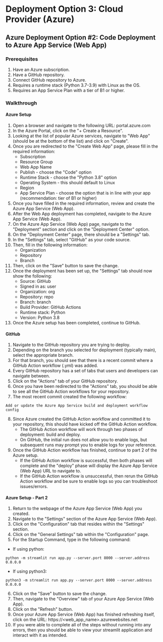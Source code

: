 # Deployment Option 3: Cloud Provider (Azure)

## Azure Deployment Option #2: Code Deployment to Azure App Service (Web App)
### Prerequisites
1. Have an Azure subscription.
2. Have a GitHub repository.
3. Connect GitHub repository to Azure.
4. Requires a runtime stack (Python 3.7-3.9) with Linux as the OS.
5. Requires an App Service Plan with a tier of B1 or higher.

### Walkthrough
#### Azure Setup
1. Open a browser and navigate to the following URL: portal.azure.com
2. In the Azure Portal, click on the "+ Create a Resource".
3. Looking at the list of popular Azure services, navigate to "Web App" (should be at the bottom of the list) and click on "Create".
4. Once you are redirected to the "Create Web App" page, please fill in the required information:
    - Subscription
    - Resource Group
    - Web App Name
    - Publish - choose the "Code" option
    - Runtime Stack - choose the "Python 3.8" option
    - Operating System - this should default to Linux
    - Region
    - App Service Plan - choose the option that is in line with your app (recommendation: tier of B1 or higher)
5. Once you have filled in the required information, review and create the Azure App Service (Web App).
6. After the Web App deployment has completed, navigate to the Azure App Service (Web App).
7. On the Azure App Service (Web App) page, navigate to the "Deployment" section and click on the "Deployment Center" option.
8. On the "Deployment Center" page, there should be a "Settings" tab.
9. In the "Settings" tab, select "GitHub" as your code source.
10. Then, fill in the following information:
    - Organization
    - Repository
    - Branch
11. Then, click on the "Save" button to save the change.
12. Once the deployment has been set up, the "Settings" tab should now show the following:
    - Source: GitHub
    - Signed in as: user
    - Organization: org
    - Repository: repo
    - Branch: branch
    - Build Provider: GitHub Actions
    - Runtime stack: Python
    - Version: Python 3.8
13. Once the Azure setup has been completed, continue to GitHub.

#### GitHub 
1. Navigate to the GitHub repository you are trying to deploy.
2. Depending on the branch you selected for deployment (typically main), select the appropriate branch.
3. For that branch, you should see that there is a recent commit where a GitHub Action workflow (.yml) was added.
4. Every GitHub repository has a set of tabs that users and developers can navigate between.
5. Click on the "Actions" tab of your GitHub repository.
6. Once you have been redirected to the "Actions" tab, you should be able to see all the GitHub Action workflows for your repository.
7. The most recent commit created the following workflow:
```
Add or update the Azure App Service build and deployment workflow config 
```
8. Since Azure created the GitHub Action workflow and committed it to your repository, this should have kicked off the GitHub Action workflow.
    - The GitHub Action workflow will work through two phases of deployment: build and deploy.
    - On GitHub, the initial run does not allow you to enable logs, but subsequent runs may prompt you to enable logs for your reference.
9. Once the GitHub Action workflow has finished, continue to part 2 of the Azure setup.
    - If the GitHub Action workflow is successful, then both phases will complete and the "deploy" phase will display the Azure App Service (Web App) URL to navigate to.
    - If the GitHub Action workflow is unsuccessful, then rerun the GitHub Action workflow and be sure to enable logs so you can troubleshoot issues/errors.

#### Azure Setup - Part 2
1. Return to the webpage of the Azure App Service (Web App) you created.
2. Navigate to the "Settings" section of the Azure App Service (Web App).
3. Click on the "Configuration" tab that resides within the "Settings" section.
4. Click on the "General Settings" tab within the "Configuration" page.
5. For the Startup Command, type in the following command: <br />
- If using python:
```
python -m streamlit run app.py --server.port 8000 --server.address 0.0.0.0
```
- If using python3:
```
python3 -m streamlit run app.py --server.port 8000 --server.address 0.0.0.0
```
6. Click on the "Save" button to save the change.
7. Then, navigate to the "Overview" tab of your Azure App Service (Web App).
8. Click on the "Refresh" button.
9. Once your Azure App Service (Web App) has finished refreshing itself, click on the URL: https://<web_app_name>.azurewebsites.net
10. If you were able to complete all of the steps without running into any errors, then you should be able to view your streamlit application and interact with it as intended.